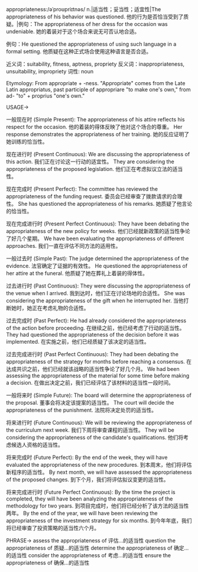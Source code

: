 appropriateness:/əˈproʊpriɪtnəs/
n.|适当性；妥当性；适宜性|The appropriateness of his behavior was questioned. 他的行为是否恰当受到了质疑。|例句：The appropriateness of her dress for the occasion was undeniable.  她的着装对于这个场合来说无可否认地合适。

例句：He questioned the appropriateness of using such language in a formal setting. 他质疑在这种正式场合使用这种语言是否合适。

近义词：suitability, fitness, aptness, propriety
反义词：inappropriateness, unsuitability, impropriety
词性: noun

Etymology: From appropriate + -ness.  "Appropriate" comes from the Late Latin appropriatus, past participle of appropriare "to make one's own," from ad- "to" + proprius "one's own."


USAGE->

一般现在时 (Simple Present):
The appropriateness of his attire reflects his respect for the occasion. 他的着装的得体反映了他对这个场合的尊重。
Her response demonstrates the appropriateness of her training. 她的反应证明了她训练的恰当性。


现在进行时 (Present Continuous):
We are discussing the appropriateness of this action. 我们正在讨论这一行动的适宜性。
They are considering the appropriateness of the proposed legislation. 他们正在考虑拟议立法的适当性。


现在完成时 (Present Perfect):
The committee has reviewed the appropriateness of the funding request. 委员会已经审查了拨款请求的合理性。
She has questioned the appropriateness of his remarks. 她质疑了他言论的恰当性。


现在完成进行时 (Present Perfect Continuous):
They have been debating the appropriateness of the new policy for weeks.  他们已经就新政策的适当性争论了好几个星期。
We have been evaluating the appropriateness of different approaches. 我们一直在评估不同方法的适用性。


一般过去时 (Simple Past):
The judge determined the appropriateness of the evidence. 法官确定了证据的有效性。
He questioned the appropriateness of her attire at the funeral. 他质疑了她在葬礼上着装的得体性。


过去进行时 (Past Continuous):
They were discussing the appropriateness of the venue when I arrived. 我到达时，他们正在讨论场地的合适性。
She was considering the appropriateness of the gift when he interrupted her. 当他打断她时，她正在考虑礼物的合适性。


过去完成时 (Past Perfect):
He had already considered the appropriateness of the action before proceeding. 在继续之前，他已经考虑了行动的适当性。
They had questioned the appropriateness of the decision before it was implemented. 在实施之前，他们已经质疑了该决定的适当性。


过去完成进行时 (Past Perfect Continuous):
They had been debating the appropriateness of the strategy for months before reaching a consensus. 在达成共识之前，他们已经就该战略的适当性争论了好几个月。
We had been assessing the appropriateness of the material for some time before making a decision. 在做出决定之前，我们已经评估了该材料的适当性一段时间。


一般将来时 (Simple Future):
The board will determine the appropriateness of the proposal. 董事会将决定该提案的适当性。
The court will decide the appropriateness of the punishment. 法院将决定处罚的适当性。


将来进行时 (Future Continuous):
We will be reviewing the appropriateness of the curriculum next week.  我们下周将审查课程的适当性。
They will be considering the appropriateness of the candidate's qualifications. 他们将考虑候选人资格的适当性。


将来完成时 (Future Perfect):
By the end of the week, they will have evaluated the appropriateness of the new procedures. 到本周末，他们将评估新程序的适当性。
By next month, we will have assessed the appropriateness of the proposed changes. 到下个月，我们将评估拟议变更的适当性。


将来完成进行时 (Future Perfect Continuous):
By the time the project is completed, they will have been analyzing the appropriateness of the methodology for two years. 到项目完成时，他们将已经分析了该方法的适当性两年。
By the end of the year, we will have been reviewing the appropriateness of the investment strategy for six months. 到今年年底，我们将已经审查了投资策略的适当性六个月。


PHRASE->
assess the appropriateness of  评估...的适当性
question the appropriateness of  质疑...的适当性
determine the appropriateness of  确定...的适当性
consider the appropriateness of  考虑...的适当性
ensure the appropriateness of 确保...的适当性
